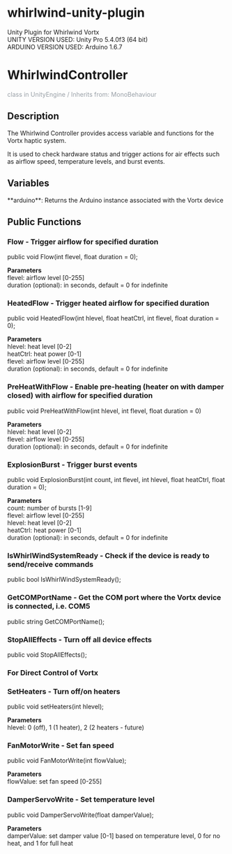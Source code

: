 # whirlwind-unity-plugin
Unity Plugin for Whirlwind Vortx<br/>
UNITY VERSION USED: Unity Pro 5.4.0f3 (64 bit)<br/>
ARDUINO VERSION USED: Arduino 1.6.7<br/>

<h1>WhirlwindController</h1>
<p style="color: #99a0a7;">class in UnityEngine / Inherits from: MonoBehaviour</p>

<h2>Description</h2>
The Whirlwind Controller provides access variable and functions for the Vortx haptic system.<br>

It is used to check hardware status and trigger actions for air effects such as airflow speed, temperature levels, and burst events.<br>

<h2>Variables</h2>
**arduino**:  Returns the Arduino instance associated with the Vortx device

<h2>Public Functions</h2>

<h3>Flow - Trigger airflow for specified duration</h3>
public void Flow(int flevel, float duration = 0);<br>

__Parameters__<br>
flevel: airflow level [0-255]<br>
duration (optional): in seconds, default = 0 for indefinite<br>

<h3>HeatedFlow - Trigger heated airflow for specified duration</h3>
public void HeatedFlow(int hlevel, float heatCtrl, int flevel, float duration = 0);<br>

__Parameters__<br>
hlevel: heat level [0-2]<br>
heatCtrl: heat power [0-1]<br>
flevel: airflow level [0-255]<br>
duration (optional): in seconds, default = 0 for indefinite<br>

<h3>PreHeatWithFlow - Enable pre-heating (heater on with damper closed) with airflow for specified duration</h3>
public void PreHeatWithFlow(int hlevel, int flevel, float duration = 0)<br>

__Parameters__<br>
hlevel: heat level [0-2]<br>
flevel: airflow level [0-255]<br>
duration (optional): in seconds, default = 0 for indefinite<br>

<h3>ExplosionBurst - Trigger burst events</h3>
public void ExplosionBurst(int count, int flevel, int hlevel, float heatCtrl, float duration = 0);<br>

__Parameters__<br>
count: number of bursts [1-9]<br>
flevel: airflow level [0-255]<br>
hlevel: heat level [0-2]<br>
heatCtrl: heat power [0-1]<br>
duration (optional): in seconds, default = 0 for indefinite<br>

<h3>IsWhirlWindSystemReady - Check if the device is ready to send/receive commands</h3>
public bool IsWhirlWindSystemReady();<br>

<h3>GetCOMPortName - Get the COM port where the Vortx device is connected, i.e. COM5</h3>
public string GetCOMPortName();<br>

<h3>StopAllEffects - Turn off all device effects</h3>
public void StopAllEffects();<br>

<h3>For Direct Control of Vortx</h3>

<h3>SetHeaters - Turn off/on heaters</h3>
public void setHeaters(int hlevel);<br>

__Parameters__<br>
hlevel: 0 (off), 1 (1 heater), 2 (2 heaters - future)<br>

<h3>FanMotorWrite - Set fan speed</h3>
public void FanMotorWrite(int flowValue);<br>

__Parameters__<br>
flowValue: set fan speed [0-255]<br>

<h3>DamperServoWrite - Set temperature level</h3>
public void DamperServoWrite(float damperValue);<br>

__Parameters__<br>
damperValue: set damper value [0-1] based on temperature level, 0 for no heat, and 1 for full heat<br>
